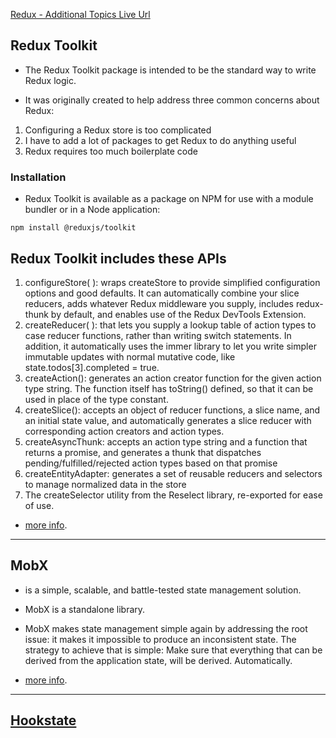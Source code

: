 [Redux - Additional Topics Live Url](https://mujahedyousef.github.io/advanced-js-reading-notes.-/day_29/class_29.html)

## Redux Toolkit

* The Redux Toolkit package is intended to be the standard way to write Redux logic.

* It was originally created to help address three common concerns about Redux:

 1. Configuring a Redux store is too complicated
 1. I have to add a lot of packages to get Redux to do anything useful
 1. Redux requires too much boilerplate code

### Installation

* Redux Toolkit is available as a package on NPM for use with a module bundler or in a Node application:

```
npm install @reduxjs/toolkit
```

## Redux Toolkit includes these APIs

1. configureStore( ): wraps createStore to provide simplified configuration options and good defaults. It can automatically combine your slice reducers, adds whatever Redux middleware you supply, includes redux-thunk by default, and enables use of the Redux DevTools Extension.
1. createReducer( ): that lets you supply a lookup table of action types to case reducer functions, rather than writing switch statements. In addition, it automatically uses the immer library to let you write simpler immutable updates with normal mutative code, like state.todos[3].completed = true.
1. createAction(): generates an action creator function for the given action type string. The function itself has toString() defined, so that it can be used in place of the type constant.
1. createSlice(): accepts an object of reducer functions, a slice name, and an initial state value, and automatically generates a slice reducer with corresponding action creators and action types.
1. createAsyncThunk:  accepts an action type string and a function that returns a promise, and generates a thunk that dispatches pending/fulfilled/rejected action types based on that promise
1. createEntityAdapter:  generates a set of reusable reducers and selectors to manage normalized data in the store
1. The createSelector utility from the Reselect library, re-exported for ease of use.

* [more info](https://redux-toolkit.js.org/introduction/getting-started).

----

## MobX

* is a simple, scalable, and battle-tested state management solution.
* MobX is a standalone library.

* MobX makes state management simple again by addressing the root issue: it makes it impossible to produce an inconsistent state. The strategy to achieve that is simple: Make sure that everything that can be derived from the application state, will be derived. Automatically.

* [more info](https://mobx.js.org/getting-started.html).

----

## [Hookstate](https://hookstate.js.org/docs/getting-started)
